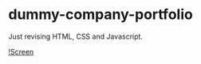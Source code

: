 # dummy-company-portfolio
Just revising HTML, CSS and Javascript.

[!Screen](https://github.com/vipulrawat/tmdb-alexa-skill/raw/master/assets/images/amz-1.png)
